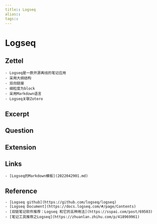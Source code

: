 ```yaml
---
title:: Logseq
alias:: 
tags:: 
---
```


# Logseq

## Zettel
    - Logseq是一款开源离线的笔记应用
    - 采用大纲结构
	- 双向链接
	- 细粒度为block
	- 采用Markdown语言
    - Logseq关联Zotero

## Excerpt
## Question
## Extension
## Links
    - [Logseq的Markdown模板](2022042901.md)

## Reference
    - [Logseq github](https://github.com/logseq/logseq)
    - [Logseq Document](https://docs.logseq.com/#/page/Contents)
    - [双链笔记软件推荐：Logseq 和它的五种用法](https://sspai.com/post/69503)
    - [笔记工具推荐之Logseq](https://zhuanlan.zhihu.com/p/418969961)

